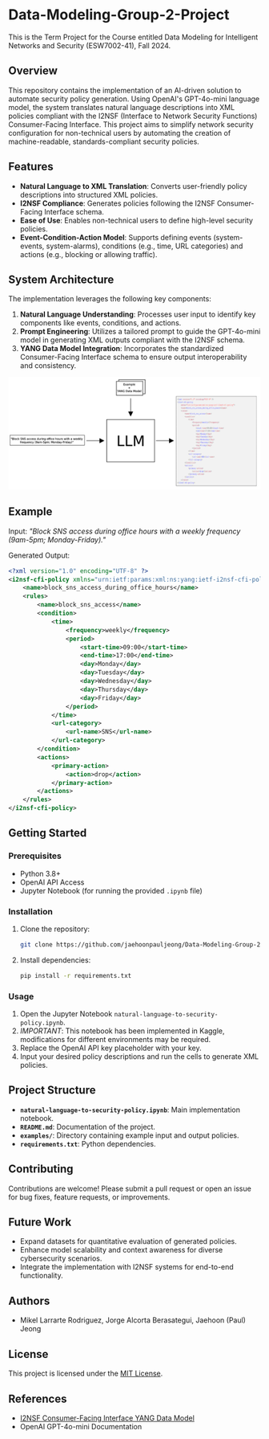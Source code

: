 # Data-Modeling-Group-2-Project
This is the Term Project for the Course entitled Data Modeling for Intelligent Networks and Security (ESW7002-41), Fall 2024.

## Overview
This repository contains the implementation of an AI-driven solution to automate security policy generation. Using OpenAI's GPT-4o-mini language model, the system translates natural language descriptions into XML policies compliant with the I2NSF (Interface to Network Security Functions) Consumer-Facing Interface. This project aims to simplify network security configuration for non-technical users by automating the creation of machine-readable, standards-compliant security policies.

## Features
- **Natural Language to XML Translation**: Converts user-friendly policy descriptions into structured XML policies.
- **I2NSF Compliance**: Generates policies following the I2NSF Consumer-Facing Interface schema.
- **Ease of Use**: Enables non-technical users to define high-level security policies.
- **Event-Condition-Action Model**: Supports defining events (system-events, system-alarms), conditions (e.g., time, URL categories) and actions (e.g., blocking or allowing traffic).

## System Architecture
The implementation leverages the following key components:
1. **Natural Language Understanding**: Processes user input to identify key components like events, conditions, and actions.
2. **Prompt Engineering**: Utilizes a tailored prompt to guide the GPT-4o-mini model in generating XML outputs compliant with the I2NSF schema.
3. **YANG Data Model Integration**: Incorporates the standardized Consumer-Facing Interface schema to ensure output interoperability and consistency.

![System Diagram](images/diagram.png)

## Example
Input: _"Block SNS access during office hours with a weekly frequency (9am-5pm; Monday-Friday)."_

Generated Output:
```xml
<?xml version="1.0" encoding="UTF-8" ?>
<i2nsf-cfi-policy xmlns="urn:ietf:params:xml:ns:yang:ietf-i2nsf-cfi-policy">
    <name>block_sns_access_during_office_hours</name>
    <rules>
        <name>block_sns_access</name>
        <condition>
            <time>
                <frequency>weekly</frequency>
                <period>
                    <start-time>09:00</start-time>
                    <end-time>17:00</end-time>
                    <day>Monday</day>
                    <day>Tuesday</day>
                    <day>Wednesday</day>
                    <day>Thursday</day>
                    <day>Friday</day>
                </period>
            </time>
            <url-category>
                <url-name>SNS</url-name>
            </url-category>
        </condition>
        <actions>
            <primary-action>
                <action>drop</action>
            </primary-action>
        </actions>
    </rules>
</i2nsf-cfi-policy>
```

## Getting Started

### Prerequisites
- Python 3.8+
- OpenAI API Access
- Jupyter Notebook (for running the provided `.ipynb` file)

### Installation
1. Clone the repository:
   ```bash
   git clone https://github.com/jaehoonpauljeong/Data-Modeling-Group-2-Project
   ```
2. Install dependencies:
   ```bash
   pip install -r requirements.txt
   ```

### Usage
1. Open the Jupyter Notebook `natural-language-to-security-policy.ipynb`.
2. *IMPORTANT*: This notebook has been implemented in Kaggle, modifications for different environments may be required.
3. Replace the OpenAI API key placeholder with your key.
4. Input your desired policy descriptions and run the cells to generate XML policies.

## Project Structure
- **`natural-language-to-security-policy.ipynb`**: Main implementation notebook.
- **`README.md`**: Documentation of the project.
- **`examples/`**: Directory containing example input and output policies.
- **`requirements.txt`**: Python dependencies.

## Contributing
Contributions are welcome! Please submit a pull request or open an issue for bug fixes, feature requests, or improvements.

## Future Work
- Expand datasets for quantitative evaluation of generated policies.
- Enhance model scalability and context awareness for diverse cybersecurity scenarios.
- Integrate the implementation with I2NSF systems for end-to-end functionality.

## Authors
- Mikel Larrarte Rodriguez, Jorge Alcorta Berasategui, Jaehoon (Paul) Jeong

## License
This project is licensed under the [MIT License](LICENSE).

## References
- [I2NSF Consumer-Facing Interface YANG Data Model](https://datatracker.ietf.org/doc/draft-ietf-i2nsf-consumer-facing-interface-dm/31/)
- OpenAI GPT-4o-mini Documentation

